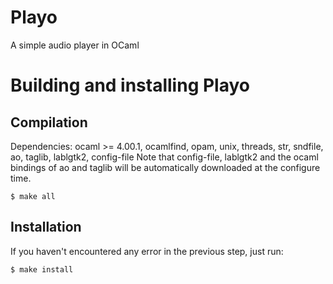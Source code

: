 # Playo
A simple audio player in OCaml


Building and installing Playo
==============================


Compilation
-----------

Dependencies: ocaml >= 4.00.1, ocamlfind, opam, unix, threads, str, sndfile, ao, taglib, lablgtk2, config-file
Note that config-file, lablgtk2 and the ocaml bindings of ao and taglib will be automatically downloaded at the configure time.

    $ make all


Installation
------------

If you haven't encountered any error in the previous step, just run:

    $ make install 


